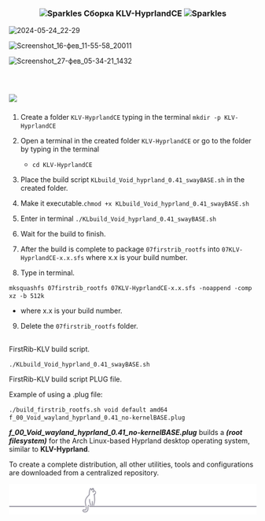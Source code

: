 
<h3 align="center">
	<img src="https://github.com/JaKooLit/Telegram-Animated-Emojis/blob/main/Activity/Sparkles.webp" alt="Sparkles" width="38" height="38" />
	 Сборка KLV-HyprlandCE
	<img src="https://github.com/JaKooLit/Telegram-Animated-Emojis/blob/main/Activity/Sparkles.webp" alt="Sparkles" width="38" height="38" />
</h3>


![2024-05-24_22-29](https://github.com/sofijacom/KLV-HyprlandCE/assets/107557749/e47d2377-fe62-4571-94a5-89a2fd1c821b)


![Screenshot_16-фев_11-55-58_20011](https://github.com/user-attachments/assets/3b297a6e-c5ad-4bdc-823e-0e66dbbc5e40)


![Screenshot_27-фев_05-34-21_1432](https://github.com/user-attachments/assets/919673ca-1ff5-497f-9c15-d52da96874a6)


<a id="installation"></a>  
<img src="https://github.com/user-attachments/assets/7e1e2fa0-ab50-4901-a024-fe731fb44ab3" width="200"/>
---

1) Create a folder `KLV-HyprlandCE` typing in the terminal `mkdir -p KLV-HyprlandCE`

2) Open a terminal in the created folder `KLV-HyprlandCE` or go to the folder by typing in the terminal

   - `cd KLV-HyprlandCE`

3) Place the build script  `KLbuild_Void_hyprland_0.41_swayBASE.sh` in the created folder.
   
4) Make it executable.`chmod +x KLbuild_Void_hyprland_0.41_swayBASE.sh`

5) Enter in terminal `./KLbuild_Void_hyprland_0.41_swayBASE.sh`

6) Wait for the build to finish.

7) After the build is complete to package `07firstrib_rootfs` into `07KLV-HyprlandCE-x.x.sfs` where x.x is your build number.

8) Type in terminal.

```
mksquashfs 07firstrib_rootfs 07KLV-HyprlandCE-x.x.sfs -noappend -comp xz -b 512k
```
  - where x.x is your build number.

9) Delete the `07firstrib_rootfs` folder.

##

FirstRib-KLV build script. 

```
./KLbuild_Void_hyprland_0.41_swayBASE.sh
```
FirstRib-KLV build script PLUG file.

Example of using a .plug file:

```
./build_firstrib_rootfs.sh void default amd64 f_00_Void_wayland_hyprland_0.41_no-kernelBASE.plug
```

***f_00_Void_wayland_hyprland_0.41_no-kernelBASE.plug***  builds a  ***(root filesystem)***  for the Arch Linux-based Hyprland desktop operating system, similar to **KLV-Hyprland**.

To create a complete distribution, all other utilities, tools and configurations are downloaded from a centralized repository.

<p align="center">	
  <img src="https://github.com/sofijacom/sofijacom/blob/49e18fe1d7c2223884efd95af9370dcb84697427/icons_line/gray0_ctp_on_line.svg?sanitize=true" />
</p>

